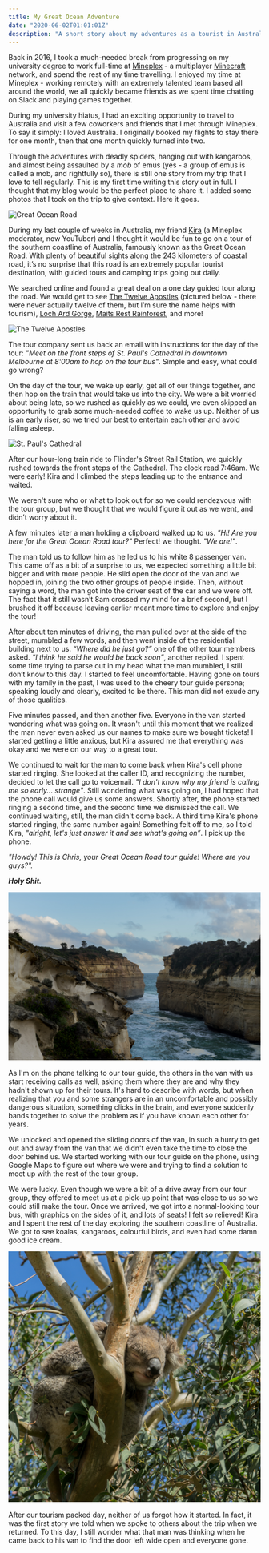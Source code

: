 ```yaml
---
title: My Great Ocean Adventure
date: "2020-06-02T01:01:01Z"
description: "A short story about my adventures as a tourist in Australia."
---
```


Back in 2016, I took a much-needed break from progressing on my university degree to work full-time at [Mineplex](https://www.mineplex.com/) - a multiplayer [Minecraft](https://en.wikipedia.org/wiki/Minecraft) network, and spend the rest of my time travelling. I enjoyed my time at Mineplex - working remotely with an extremely talented team based all around the world, we all quickly became friends as we spent time chatting on Slack and playing games together.

During my university hiatus, I had an exciting opportunity to travel to Australia and visit a few coworkers and friends that I met through Mineplex. To say it simply: I loved Australia. I originally booked my flights to stay there for one month, then that one month quickly turned into two.

Through the adventures with deadly spiders, hanging out with kangaroos, and almost being assaulted by a _mob_ of emus (yes - a group of emus is called a mob, and rightfully so), there is still one story from my trip that I love to tell regularly. This is my first time writing this story out in full. I thought that my blog would be the perfect place to share it. I added some photos that I took on the trip to give context. Here it goes.

![Great Ocean Road](oceanroad.jpg)

During my last couple of weeks in Australia, my friend [Kira](https://www.youtube.com/user/kiraberryplays) (a Mineplex moderator, now YouTuber) and I thought it would be fun to go on a tour of the southern coastline of Australia, famously known as the Great Ocean Road. With plenty of beautiful sights along the 243 kilometers of coastal road, it’s no surprise that this road is an extremely popular tourist destination, with guided tours and camping trips going out daily.

We searched online and found a great deal on a one day guided tour along the road. We would get to see [The Twelve Apostles](https://en.wikipedia.org/wiki/The_Twelve_Apostles_(Victoria)) (pictured below - there were never actually twelve of them, but I’m sure the name helps with tourism), [Loch Ard Gorge](https://en.wikipedia.org/wiki/Loch_Ard_Gorge), [Maits Rest Rainforest](https://en.wikipedia.org/wiki/Maits_Rest), and more!


![The Twelve Apostles](apostles.jpg)

The tour company sent us back an email with instructions for the day of the tour: _"Meet on the front steps of St. Paul's Cathedral in downtown Melbourne at 8:00am to hop on the tour bus"_. Simple and easy, what could go wrong?

On the day of the tour, we wake up early, get all of our things together, and then hop on the train that would take us into the city. We were a bit worried about being late, so we rushed as quickly as we could, we even skipped an opportunity to grab some much-needed coffee to wake us up. Neither of us is an early riser, so we tried our best to entertain each other and avoid falling asleep.

![St. Paul's Cathedral](cathedral.jpg)

After our hour-long train ride to Flinder's Street Rail Station, we quickly rushed towards the front steps of the Cathedral. The clock read 7:46am. We were early! Kira and I climbed the steps leading up to the entrance and waited.

We weren't sure who or what to look out for so we could rendezvous with the tour group, but we thought that we would figure it out as we went, and didn’t worry about it.

A few minutes later a man holding a clipboard walked up to us. _"Hi! Are you here for the Great Ocean Road tour?"_ Perfect! we thought. _"We are!"_.

The man told us to follow him as he led us to his white 8 passenger van. This came off as a bit of a surprise to us, we expected something a little bit bigger and with more people. He slid open the door of the van and we hopped in, joining the two other groups of people inside. Then, without saying a word, the man got into the driver seat of the car and we were off. The fact that it still wasn’t 8am crossed my mind for a brief second, but I brushed it off because leaving earlier meant more time to explore and enjoy the tour!

After about ten minutes of driving, the man pulled over at the side of the street, mumbled a few words, and then went inside of the residential building next to us. _“Where did he just go?”_ one of the other tour members asked. _“I think he said he would be back soon”_, another replied. I spent some time trying to parse out in my head what the man mumbled, I still don’t know to this day. I started to feel uncomfortable. Having gone on tours with my family in the past, I was used to the cheery tour guide persona; speaking loudly and clearly, excited to be there. This man did not exude any of those qualities.

Five minutes passed, and then another five. Everyone in the van started wondering what was going on. It wasn't until this moment that we realized the man never even asked us our names to make sure we bought tickets! I started getting a little anxious, but Kira assured me that everything was okay and we were on our way to a great tour.

We continued to wait for the man to come back when Kira's cell phone started ringing. She looked at the caller ID, and recognizing the number, decided to let the call go to voicemail. _"I don't know why my friend is calling me so early... strange"_. Still wondering what was going on, I had hoped that the phone call would give us some answers. Shortly after, the phone started ringing a second time, and the second time we dismissed the call. We continued waiting, still, the man didn't come back. A third time Kira's phone started ringing, the same number again! Something felt off to me, so I told Kira, _"alright, let's just answer it and see what's going on”_. I pick up the phone.

_"Howdy! This is Chris, your Great Ocean Road tour guide! Where are you guys?"._

_**Holy Shit.**_

![Loch Ard Gorge](gorge.jpg)

As I'm on the phone talking to our tour guide, the others in the van with us start receiving calls as well, asking them where they are and why they hadn't shown up for their tours. It's hard to describe with words, but when realizing that you and some strangers are in an uncomfortable and possibly dangerous situation, something clicks in the brain, and everyone suddenly bands together to solve the problem as if you have known each other for years.

We unlocked and opened the sliding doors of the van, in such a hurry to get out and away from the van that we didn't even take the time to close the door behind us. We started working with our tour guide on the phone, using Google Maps to figure out where we were and trying to find a solution to meet up with the rest of the tour group.

We were lucky. Even though we were a bit of a drive away from our tour group, they offered to meet us at a pick-up point that was close to us so we could still make the tour. Once we arrived, we got into a normal-looking tour bus, with graphics on the sides of it, and lots of seats! I felt so relieved! Kira and I spent the rest of the day exploring the southern coastline of Australia. We got to see koalas, kangaroos, colourful birds, and even had some damn good ice cream.

![Koala](koala.jpg)

After our tourism packed day, neither of us forgot how it started. In fact, it was the first story we told when we spoke to others about the trip when we returned. To this day, I still wonder what that man was thinking when he came back to his van to find the door left wide open and everyone gone.
